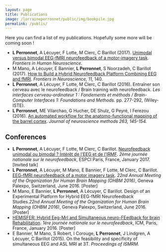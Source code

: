 ```yaml
---
layout: page
title: Publications
image: /lorraineperronnet/public/img/bookpile.jpg
permalink: /publis/
---
```


Here you can find a list of my publications. Hopefully some more will be coming soon !

* **L Perronnet**, A Lécuyer, F Lotte, M Clerc, C Barillot (2017).  [Unimodal versus bimodal EEG-fMRI neurofeedback of a motor-imagery task](http://journal.frontiersin.org/article/10.3389/fnhum.2017.00193/full). *Frontiers in Human Neuroscience.*
* M Mano, A Lécuyer, E Bannier, **L Perronnet**, S Noorzadeh, C Barillot (2017). [How to Build a Hybrid Neurofeedback Platform Combining EEG and fMRI](http://journal.frontiersin.org/article/10.3389/fnins.2017.00140/full). *Frontiers in Neuroscience, 11,* 140. 
* **L Perronnet**, A Lécuyer, F Lotte, M Clerc, C Barillot (2016). Entraîner son cerveau avec le neurofeedback / Brain training with neurofeedback. *Les interfaces cerveau-ordinateur 1 : Fondements et méthods / Brain-Computer Interfaces 1: Foundations and Methods.* pp. 277-292, (Wiley-ISTE).
* **L Perronnet**, ME Vilarchao, G Hucher, DE Shulz, G Peyré, I Ferezou (2016). [An automated workflow for the anatomo-functional mapping of the barrel cortex](http://www.sciencedirect.com/science/article/pii/S0165027015003416). *Journal of neuroscience methods 263, 145-154.*

## Conferences
* **L Perronnet**,  A Lécuyer, F Lotte, M Clerc, C Barillot. [Neurofeedback unimodal ou bimodal ? Intérêt de l'EEG et de l'IRMF](https://lowpe.github.io/lorraineperronnet/2017/01/25/next.md/). *2ème journée nationale sur le neurofeedback*, ESPCI Paris, France, January 2017. [Invited talk]
* **L Perronnet**, A Lécuyer, M Mano, E Bannier, F Lotte, M Clerc, C Barillot. [EEG-fMRI neurofeedback of a motor imagery task](https://lowpe.github.io/lorraineperronnet/2016/06/29/ohbm2016.md/). *22nd Annual Meeting of the Organization for Human Brain Mapping (OHBM 2016)*, Geneva Palexpo, Switzerland, June 2016. [Poster]
* M Mano, E Bannier, **L Perronnet**, A Lécuyer, C Barillot. Design of an Experimental Platform for Hybrid EEG-fMRI Neurofeedback Studies.*22nd Annual Meeting of the Organization for Human Brain Mapping (OHBM 2016)*, Geneva Palexpo, Switzerland, June 2016. [Poster]
* [HEMISFER: Hybrid Eeg-MrI and Simultaneous neuro-FEedback for brain Rehabilitation](https://lowpe.github.io/lorraineperronnet/2016/01/19/first_french_NF_day/). *1ère journée nationale sur le neurofeedback*, ICM, Paris, France, January 2016. [Poster]
* E Bannier, M Mano, S Robert, I Corouge, **L Perronnet**, J Lindgren, A Lécuyer, C Barillot (2015). On the feasibility and specificity of simultaneous EEG and ASL MRI at 3T. *Proceedings of ISMRM.*
